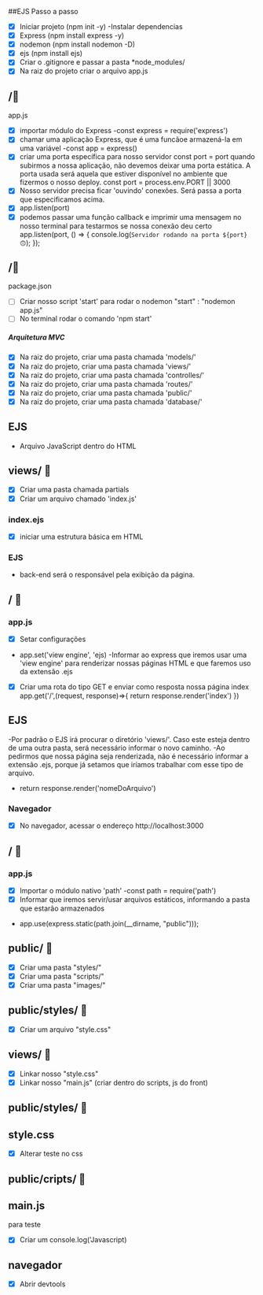 ##EJS
Passo a passo

-   [x] Iniciar projeto (npm init -y)
        -Instalar dependencias
-   [x] Express (npm install express -y)
-   [x] nodemon (npm install nodemon -D)
-   [x] ejs (npm install ejs)
-   [x] Criar o .gitignore e passar a pasta \*node_modules/
-   [x] Na raiz do projeto criar o arquivo app.js

## /📂

app.js

-   [x] importar módulo do Express
        -const express = require('express')
-   [x] chamar uma aplicação Express, que é uma funcãoe armazená-la em uma variável
        -const app = express()
-   [x] criar uma porta específica para nosso servidor
        const port = port
        quando subirmos a nossa aplicação, não devemos deixar uma porta estática. A porta usada será aquela que estiver disponível no ambiente que fizermos o nosso deploy.
        const port = process.env.PORT || 3000
-   [x] Nosso servidor precisa ficar 'ouvindo' conexões. Será passa a porta que especificamos acima.
-   [x] app.listen(port)
-   [x] podemos passar uma função callback e imprimir uma mensagem no nosso terminal para testarmos se nossa conexão deu certo
        app.listen(port, () => {
        console.log(`Servidor rodando na porta ${port} 🙃`);
        });

## /📂

package.json

-[ ] Criar nosso script 'start' para rodar o nodemon
"start" : "nodemon app.js" 
-[ ] No terminal rodar o comando 'npm start'

##### Arquitetura MVC

-   [x] Na raiz do projeto, criar uma pasta chamada 'models/'
-   [x] Na raiz do projeto, criar uma pasta chamada 'views/'
-   [x] Na raiz do projeto, criar uma pasta chamada 'controlles/'
-   [x] Na raiz do projeto, criar uma pasta chamada 'routes/'
-   [x] Na raiz do projeto, criar uma pasta chamada 'public/'
-   [x] Na raiz do projeto, criar uma pasta chamada 'database/'

## EJS

-   Arquivo JavaScript dentro do HTML

## views/ 📂

-   [x] Criar uma pasta chamada partials 
- [x] Criar um arquivo chamado 'index.js'

### index.ejs

-   [x] iniciar uma estrutura básica em HTML

### EJS

-   back-end será o responsável pela exibição da página.

## / 📂

### app.js

-   [x] Setar configurações
-   app.set('view engine', 'ejs)
    -Informar ao express que iremos usar uma 'view engine' para renderizar nossas páginas HTML e que faremos uso da extensão .ejs
-   [x] Criar uma rota do tipo GET e enviar como resposta nossa página index
        app.get('/',(request, response)=>{
        return response.render('index')
        })

## EJS

-Por padrão o EJS irá procurar o diretório 'views/'. Caso este esteja dentro de uma outra pasta, será necessário informar o novo caminho.
-Ao pedirmos que nossa página seja renderizada, não é necessário informar a extensão .ejs, porque já setamos que iríamos trabalhar com esse tipo de arquivo.

-   return response.render('nomeDoArquivo')

### Navegador

-   [x] No navegador, acessar o endereço http://localhost:3000

## / 📂

### app.js

-   [x] Importar o módulo nativo 'path'
        -const path = require('path')
-   [x] Informar que iremos servir/usar arquivos estáticos, informando a pasta que estarão armazenados
-   app.use(express.static(path.join(\_\_dirname, "public")));

## public/ 📂

-   [x] Criar uma pasta "styles/"
-   [x] Criar uma pasta "scripts/"
-   [x] Criar uma pasta "images/"

## public/styles/ 📂

-   [x] Criar um arquivo "style.css"

## views/ 📂

-   [x] Linkar nosso "style.css"
-   [x] Linkar nosso "main.js" (criar dentro do scripts, js do front)

## public/styles/ 📂

## style.css

-   [x] Alterar teste no css

## public/cripts/ 📂

## main.js

para teste
- [x] Criar um console.log('Javascript)

## navegador

-   [x] Abrir devtools 